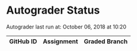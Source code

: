 # Autograder Status
Autograder last run at: October 06, 2018 at 10:20

| GitHub ID | Assignment | Graded Branch |
|-----------|------------|---------------|
